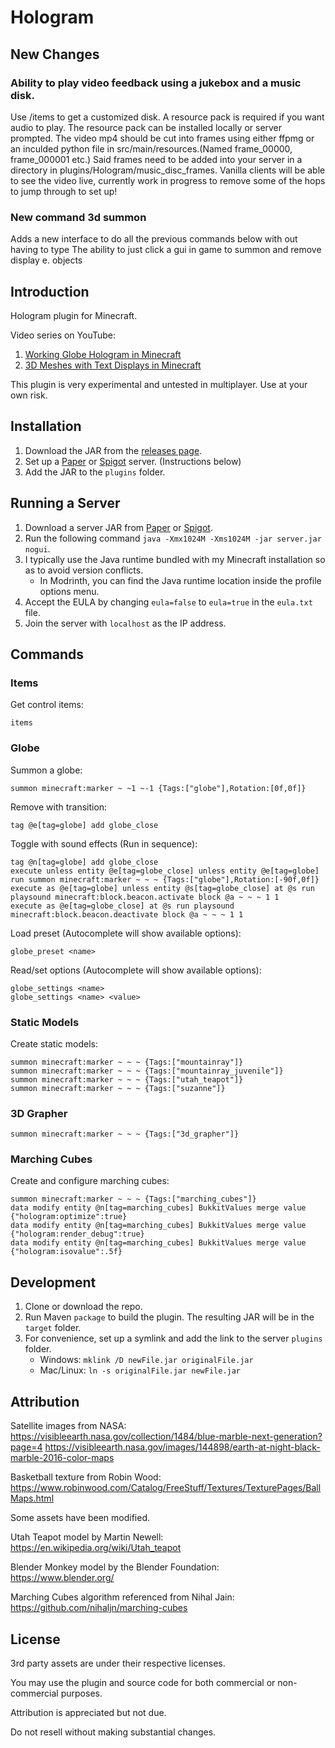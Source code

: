 # Hologram
## New Changes
### Ability to play video feedback using a jukebox and a music disk.
Use /items to get a customized disk. A resource pack is required if you want audio to play. The resource pack can be installed locally or server prompted.
The video mp4 should be cut into frames using either ffpmg or an inculded python file in src/main/resources.(Named frame_00000, frame_000001 etc.)
Said frames need to be added into your server in a directory in plugins/Hologram/music_disc_frames.
Vanilla clients will be able to see the video live, currently work in progress to remove some of the hops to jump through to set up!

### New command 3d summon
Adds a new interface to do all the previous commands below with out having to type
The ability to just click a gui in game to summon and remove display e. objects


## Introduction
Hologram plugin for Minecraft.

Video series on YouTube:
1. [Working Globe Hologram in Minecraft](https://youtu.be/ae_Gns9ZBqY)
2. [3D Meshes with Text Displays in Minecraft](https://youtu.be/RnLWLQsh9mw)

This plugin is very experimental and untested in multiplayer. Use at your own risk.


## Installation
1. Download the JAR from the [releases page](https://github.com/TheCymaera/minecraft-hologram/releases/).
2. Set up a [Paper](https://papermc.io/downloads) or [Spigot](https://getbukkit.org/download/spigot) server. (Instructions below)
3. Add the JAR to the `plugins` folder.
<!--4. Download the world folder from [Planet Minecraft](https://www.planetminecraft.com/project/spider-garden/).-->
<!--5. Place the world folder in the server directory. Name it `world`.-->

## Running a Server
1. Download a server JAR from [Paper](https://papermc.io/downloads) or [Spigot](https://getbukkit.org/download/spigot).
2. Run the following command `java -Xmx1024M -Xms1024M -jar server.jar nogui`.
3. I typically use the Java runtime bundled with my Minecraft installation so as to avoid version conflicts.
   - In Modrinth, you can find the Java runtime location inside the profile options menu.
4. Accept the EULA by changing `eula=false` to `eula=true` in the `eula.txt` file.
5. Join the server with `localhost` as the IP address.


## Commands
### Items
Get control items:
```
items
```

### Globe
Summon a globe:
```
summon minecraft:marker ~ ~1 ~-1 {Tags:["globe"],Rotation:[0f,0f]}
```

Remove with transition:
```
tag @e[tag=globe] add globe_close
```

Toggle with sound effects (Run in sequence):
```
tag @n[tag=globe] add globe_close
execute unless entity @e[tag=globe_close] unless entity @e[tag=globe] run summon minecraft:marker ~ ~ ~ {Tags:["globe"],Rotation:[-90f,0f]}
execute as @e[tag=globe] unless entity @s[tag=globe_close] at @s run playsound minecraft:block.beacon.activate block @a ~ ~ ~ 1 1
execute as @e[tag=globe_close] at @s run playsound minecraft:block.beacon.deactivate block @a ~ ~ ~ 1 1
```

Load preset (Autocomplete will show available options):
```
globe_preset <name>
```

Read/set options (Autocomplete will show available options):
```
globe_settings <name>
globe_settings <name> <value>
```

### Static Models
Create static models:
```
summon minecraft:marker ~ ~ ~ {Tags:["mountainray"]}
summon minecraft:marker ~ ~ ~ {Tags:["mountainray_juvenile"]}
summon minecraft:marker ~ ~ ~ {Tags:["utah_teapot"]}
summon minecraft:marker ~ ~ ~ {Tags:["suzanne"]}
```

### 3D Grapher
```
summon minecraft:marker ~ ~ ~ {Tags:["3d_grapher"]}
```

### Marching Cubes
Create and configure marching cubes:
```
summon minecraft:marker ~ ~ ~ {Tags:["marching_cubes"]}
data modify entity @n[tag=marching_cubes] BukkitValues merge value {"hologram:optimize":true}
data modify entity @n[tag=marching_cubes] BukkitValues merge value {"hologram:render_debug":true}
data modify entity @n[tag=marching_cubes] BukkitValues merge value {"hologram:isovalue":.5f}
```

## Development
1. Clone or download the repo.
2. Run Maven `package` to build the plugin. The resulting JAR will be in the `target` folder.
3. For convenience, set up a symlink and add the link to the server `plugins` folder.
   - Windows: `mklink /D newFile.jar originalFile.jar`
   - Mac/Linux: `ln -s originalFile.jar newFile.jar`

## Attribution
Satellite images from NASA:  
https://visibleearth.nasa.gov/collection/1484/blue-marble-next-generation?page=4
https://visibleearth.nasa.gov/images/144898/earth-at-night-black-marble-2016-color-maps

Basketball texture from Robin Wood:  
https://www.robinwood.com/Catalog/FreeStuff/Textures/TexturePages/BallMaps.html

Some assets have been modified.

Utah Teapot model by Martin Newell:  
https://en.wikipedia.org/wiki/Utah_teapot

Blender Monkey model by the Blender Foundation:  
https://www.blender.org/

Marching Cubes algorithm referenced from Nihal Jain:  
https://github.com/nihaljn/marching-cubes

## License
3rd party assets are under their respective licenses.

You may use the plugin and source code for both commercial or non-commercial purposes.

Attribution is appreciated but not due.

Do not resell without making substantial changes.
